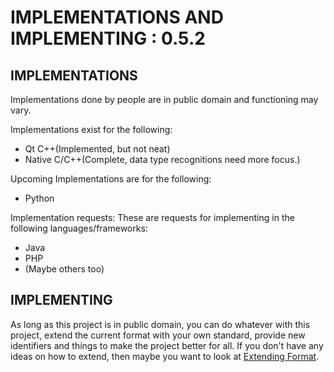 # IMPLEMENTATIONS AND IMPLEMENTING : 0.5.2
## IMPLEMENTATIONS
Implementations done by people are in public domain and functioning may vary.

Implementations exist for the following:
- Qt C++(Implemented, but not neat)
- Native C/C++(Complete, data type recognitions need more focus.)

Upcoming Implementations are for the following:
- Python

Implementation requests:
These are requests for implementing in the following languages/frameworks:
- Java
- PHP
- (Maybe others too)


## IMPLEMENTING
As long as this project is in public domain, you can do whatever with this project, extend the current format with your own standard, provide new identifiers and things to make the project better for all. If you don't have any ideas on how to extend, then maybe you want to look at [Extending Format](extend.md).
